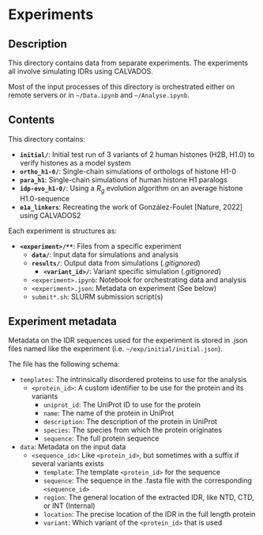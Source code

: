 # Experiments

## Description
This directory contains data from separate experiments. The experiments all involve simulating IDRs using CALVADOS.

Most of the input processes of this directory is orchestrated either on remote servers or in `~/Data.ipynb` and `~/Analyse.ipynb`.


## Contents
This directory contains:
- **`initial/`**: Initial test run of 3 variants of 2 human histones (H2B, H1.0) to verify histones as a model system
- **`ortho_h1-0/`**: Single-chain simulations of orthologs of histone H1-0
- **`para_h1`**: Single-chain simulations of human histone H1 paralogs
- **`idp-evo_h1-0/`**: Using a $R_g$ evolution algorithm on an average histone H1.0-sequence
- **`e1a_linkers`**: Recreating the work of González-Foulet [Nature, 2022] using CALVADOS2

Each experiment is structures as:
- **`<experiment>/**`**: Files from a specific experiment
    - **`data/`**: Input data for simulations and analysis
    - **`results/`**: Output data from simulations (*.gitignored*)
        - **`<variant_id>/`**: Variant specific simulation (*.gitignored*)
    - `<experiment>.ipynb`: Notebook for orchestrating data and analysis
    - `<experiment>.json`: Metadata on experiment (See below)
    - `submit*.sh`: SLURM submission script(s)

## Experiment metadata
Metadata on the IDR sequences used for the experiment is stored in .json files named like the experiment (i.e. `~/exp/initial/initial.json`).

The file has the following schema:
- `templates`: The intrinsically disordered proteins to use for the analysis
    - `<protein_id>`: A custom identifier to be use for the protein and its variants
        - `uniprot_id`: The UniProt ID to use for the protein
        - `name`: The name of the protein in UniProt
        - `description`: The description of the protein in UniProt
        - `species`: The species from which the protein originates
        - `sequence`: The full protein sequence
- `data`: Metadata on the input data
    - `<sequence_id>`: Like `<protein_id>`, but sometimes with a suffix if several variants exists
        - `template`: The template `<protein_id>` for the sequence
        - `sequence`: The sequence in the .fasta file with the corresponding `<sequence_id>`
        - `region`: The general location of the extracted IDR, like NTD, CTD, or INT (Internal)
        - `location`: The precise location of the IDR in the full length protein
        - `variant`: Which variant of the `<protein_id>` that is used
